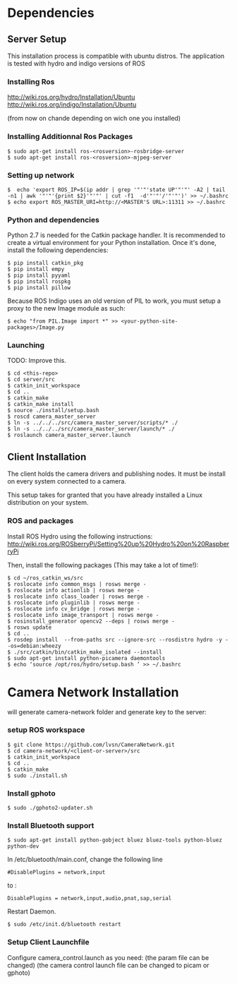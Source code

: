 # Dependencies #

## Server Setup ##
This installation process is compatible with ubuntu distros.
The application is tested with hydro and indigo versions of ROS

### Installing Ros ###
http://wiki.ros.org/hydro/Installation/Ubuntu   
http://wiki.ros.org/indigo/Installation/Ubuntu

(from now on chande <rosversion> depending on wich one you installed)

### Installing Additionnal Ros Packages ###
```
$ sudo apt-get install ros-<rosversion>-rosbridge-server
$ sudo apt-get install ros-<rosversion>-mjpeg-server
```
### Setting up network ###
```
$  echo 'export ROS_IP=$(ip addr | grep '"'"'state UP'"'"' -A2 | tail -n1 | awk '"'"'{print $2}'"'"' | cut -f1  -d'"'"'/'"'"')' >> ~/.bashrc
$ echo export ROS_MASTER_URI=http://<MASTER'S URL>:11311 >> ~/.bashrc
```

### Python and dependencies ###

Python 2.7 is needed for the Catkin package handler. It is recommended to create a virtual environment for your Python installation. Once it's done, install the following dependencies:
```
$ pip install catkin_pkg
$ pip install empy
$ pip install pyyaml
$ pip install rospkg
$ pip install pillow
```

Because ROS Indigo uses an old version of PIL to work, you must setup a proxy to the new Image module as such:
```
$ echo "from PIL.Image import *" >> <your-python-site-packages>/Image.py
```

### Launching ###

TODO: Improve this.

```
$ cd <this-repo>
$ cd server/src
$ catkin_init_workspace
$ cd ..
$ catkin_make
$ catkin_make install
$ source ./install/setup.bash
$ roscd camera_master_server
$ ln -s ../../../src/camera_master_server/scripts/* ./
$ ln -s ../../../src/camera_master_server/launch/* ./
$ roslaunch camera_master_server.launch
```

## Client Installation ##
The client holds the camera drivers and publishing nodes. It must be install on every system connected to a camera.

This setup takes for granted that you have already installed a Linux distribution on your system.

### ROS and packages ###
Install ROS Hydro using the following instructions: http://wiki.ros.org/ROSberryPi/Setting%20up%20Hydro%20on%20RaspberryPi

Then, install the following packages (This may take a lot of time!):
```
$ cd ~/ros_catkin_ws/src
$ roslocate info common_msgs | rosws merge -
$ roslocate info actionlib | rosws merge -
$ roslocate info class_loader | rosws merge -
$ roslocate info pluginlib | rosws merge -
$ roslocate info cv_bridge | rosws merge -
$ roslocate info image_transport | rosws merge -
$ rosinstall_generator opencv2 --deps | rosws merge -
$ rosws update
$ cd ..
$ rosdep install  --from-paths src --ignore-src --rosdistro hydro -y --os=debian:wheezy
$ ./src/catkin/bin/catkin_make_isolated --install
$ sudo apt-get install python-picamera daemontools
$ echo ‘source /opt/ros/hydro/setup.bash ’ >> ~/.bashrc
```

# Camera Network Installation #

will generate camera-network folder and generate key to the server:

### setup ROS workspace ###
```
$ git clone https://github.com/lvsn/CameraNetwork.git
$ cd camera-network/<client-or-server>/src
$ catkin_init_workspace
$ cd ..
$ catkin_make
$ sudo ./install.sh
```

### Install gphoto ###
```
$ sudo ./gphoto2-updater.sh
```

### Install Bluetooth support ###
```
$ sudo apt-get install python-gobject bluez bluez-tools python-bluez python-dev
```
In  /etc/bluetooth/main.conf, change the following line
```
#DisablePlugins = network,input
```
to :
```
DisablePlugins = network,input,audio,pnat,sap,serial
```
Restart Daemon.
```
$ sudo /etc/init.d/bluetooth restart
```

### Setup Client Launchfile ###

Configure camera_control.launch as you need:
(the param file can be changed)
(the camera control launch file can be changed to picam or gphoto)
